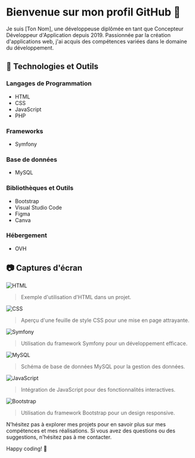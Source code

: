 # Bienvenue sur mon profil GitHub 👋

Je suis [Ton Nom], une développeuse diplômée en tant que Concepteur Développeur d'Application depuis 2019. Passionnée par la création d'applications web, j'ai acquis des compétences variées dans le domaine du développement.

## 🚀 Technologies et Outils

### Langages de Programmation
- HTML
- CSS
- JavaScript
- PHP

### Frameworks
- Symfony

### Base de données
- MySQL

### Bibliothèques et Outils
- Bootstrap
- Visual Studio Code
- Figma
- Canva

### Hébergement
- OVH

## 📷 Captures d'écran

![HTML](screenshots/html.png)
> Exemple d'utilisation d'HTML dans un projet.

![CSS](screenshots/css.png)
> Aperçu d'une feuille de style CSS pour une mise en page attrayante.

![Symfony](screenshots/symfony.png)
> Utilisation du framework Symfony pour un développement efficace.

![MySQL](screenshots/mysql.png)
> Schéma de base de données MySQL pour la gestion des données.

![JavaScript](screenshots/javascript.png)
> Intégration de JavaScript pour des fonctionnalités interactives.

![Bootstrap](screenshots/bootstrap.png)
> Utilisation du framework Bootstrap pour un design responsive.

N'hésitez pas à explorer mes projets pour en savoir plus sur mes compétences et mes réalisations. Si vous avez des questions ou des suggestions, n'hésitez pas à me contacter.

Happy coding! 🚀

<!--
**Mhyssa/Mhyssa** is a ✨ _special_ ✨ repository because its `README.md` (this file) appears on your GitHub profile.

Here are some ideas to get you started:

- 🔭 I’m currently working on ...
- 🌱 I’m currently learning ...
- 👯 I’m looking to collaborate on ...
- 🤔 I’m looking for help with ...
- 💬 Ask me about ...
- 📫 How to reach me: ...
- 😄 Pronouns: ...
- ⚡ Fun fact: ...
-->
